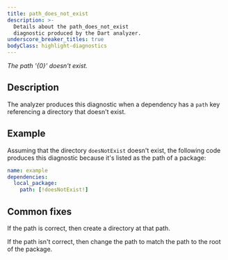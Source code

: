 ```yaml
---
title: path_does_not_exist
description: >-
  Details about the path_does_not_exist
  diagnostic produced by the Dart analyzer.
underscore_breaker_titles: true
bodyClass: highlight-diagnostics
---
```


_The path '{0}' doesn't exist._

## Description

The analyzer produces this diagnostic when a dependency has a `path` key
referencing a directory that doesn't exist.

## Example

Assuming that the directory `doesNotExist` doesn't exist, the following
code produces this diagnostic because it's listed as the path of a package:

```yaml
name: example
dependencies:
  local_package:
    path: [!doesNotExist!]
```

## Common fixes

If the path is correct, then create a directory at that path.

If the path isn't correct, then change the path to match the path to the
root of the package.
